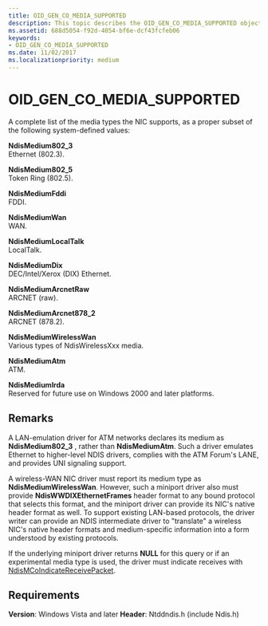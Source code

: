 ```yaml
---
title: OID_GEN_CO_MEDIA_SUPPORTED
description: This topic describes the OID_GEN_CO_MEDIA_SUPPORTED object identifier (OID).
ms.assetid: 688d5054-f92d-4054-bf6e-dcf43fcfeb06
keywords:
- OID_GEN_CO_MEDIA_SUPPORTED
ms.date: 11/02/2017
ms.localizationpriority: medium
---
```


# OID_GEN_CO_MEDIA_SUPPORTED

A complete list of the media types the NIC supports, as a proper subset of the following system-defined values:

**NdisMedium802_3**  
Ethernet (802.3).

**NdisMedium802_5**  
Token Ring (802.5).

**NdisMediumFddi**  
FDDI.

**NdisMediumWan**  
WAN.

**NdisMediumLocalTalk**  
LocalTalk.

**NdisMediumDix**  
DEC/Intel/Xerox (DIX) Ethernet.

**NdisMediumArcnetRaw**  
ARCNET (raw).

**NdisMediumArcnet878_2**  
ARCNET (878.2).

**NdisMediumWirelessWan**  
Various types of NdisWirelessXxx media.

**NdisMediumAtm**  
ATM.

**NdisMediumIrda**  
Reserved for future use on Windows 2000 and later platforms.

## Remarks

A LAN-emulation driver for ATM networks declares its medium as **NdisMedium802_3** , rather than **NdisMediumAtm**. Such a driver emulates Ethernet to higher-level NDIS drivers, complies with the ATM Forum's LANE, and provides UNI signaling support.

A wireless-WAN NIC driver must report its medium type as **NdisMediumWirelessWan**. However, such a miniport driver also must provide **NdisWWDIXEthernetFrames** header format to any bound protocol that selects this format, and the miniport driver can provide its NIC's native header format as well. To support existing LAN-based protocols, the driver writer can provide an NDIS intermediate driver to "translate" a wireless NIC's native header formats and medium-specific information into a form understood by existing protocols.

If the underlying miniport driver returns **NULL** for this query or if an experimental media type is used, the driver must indicate receives with [NdisMCoIndicateReceivePacket](/previous-versions/windows/hardware/network/ff553455(v=vs.85)).


## Requirements

**Version**: Windows Vista and later
**Header**: Ntddndis.h (include Ndis.h)